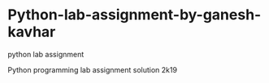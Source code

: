# Python-lab-assignment-by-ganesh-kavhar
python lab assignment 

Python programming lab assignment solution 2k19
